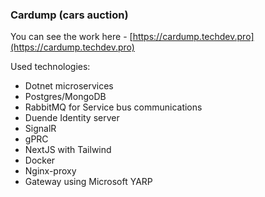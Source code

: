 ### Cardump (cars auction)
You can see the work here - [https://cardump.techdev.pro](https://cardump.techdev.pro)

Used technologies:
- Dotnet microservices
- Postgres/MongoDB
- RabbitMQ for Service bus communications
- Duende Identity server
- SignalR
- gPRC
- NextJS with Tailwind
- Docker
- Nginx-proxy
- Gateway using Microsoft YARP

